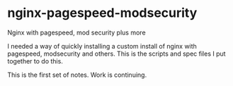# nginx-pagespeed-modsecurity
Nginx with pagespeed, mod security plus more

I needed a way of quickly installing a custom install of nginx with pagespeed, modsecurity and others.
This is the scripts and spec files I put together to do this.

This is the first set of notes.  Work is continuing. 
